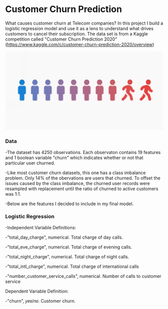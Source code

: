 # Customer Churn Prediction

What causes customer churn at Telecom companies? In this project I build a logistic regression model and use it as a lens to understand what drives customers to cancel their subscription. The data set is from a Kaggle competition called "Customer Churn Prediction 2020" (https://www.kaggle.com/c/customer-churn-prediction-2020/overview)

![Churn](PNGs/CHURN.png)

### Data

-The dataset has 4250 observations. Each observaton contains 19 features and 1 boolean variable "churn" which indicates whether or not that particular user churned.

-Like most customer churn datasets, this one has a class imbalance problem. Only 14% of the obervations are users that churned. To offset the issues caused by the class imbalance, the churned user records were resampled with replacement until the ratio of churned to active customers was 1:1.

-Below are the features I decided to include in my final model.

### Logistic Regression

-Independent Variable Definitions:

-"total_day_charge", numerical. Total charge of day calls.

-"total_eve_charge", numerical. Total charge of evening calls.

-"total_night_charge", numerical. Total charge of night calls.

-"total_intl_charge", numerical. Total charge of international calls

-"number_customer_service_calls", numerical. Number of calls to customer service


Dependent Variable Definition:

-"churn", 𝑦𝑒𝑠/𝑛𝑜. Customer churn.



